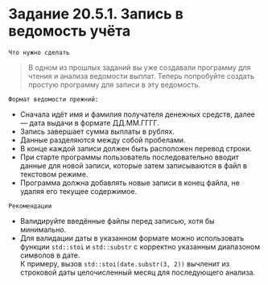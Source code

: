 # Задание 20.5.1. Запись в ведомость учёта
`Что нужно сделать`
> В одном из прошлых заданий вы уже создавали программу для чтения и анализа ведомости выплат. Теперь попробуйте создать простую программу для записи в эту ведомость.

`Формат ведомости прежний:` 
* Сначала идёт имя и фамилия получателя денежных средств, далее — дата выдачи в формате ДД.ММ.ГГГГ. 
* Запись завершает сумма выплаты в рублях. 
* Данные разделяются между собой пробелами. 
* В конце каждой записи должен быть расположен перевод строки.
* При старте программы пользователь последовательно вводит данные для новой записи, которые затем записываются в файл в текстовом режиме. 
* Программа должна добавлять новые записи в конец файла, не удаляя его текущее содержимое.

`Рекомендации`
* Валидируйте введённые файлы перед записью, хотя бы минимально.
* Для валидации даты в указанном формате можно использовать функции `std::stoi` и `std::substr` с корректно указанным диапазоном символов в дате. <br>К примеру, вызов `std::stoi(date.substr(3, 2))` вычленит из строковой даты целочисленный месяц для последующего анализа.